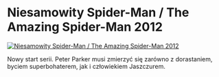 Niesamowity Spider-Man / The Amazing Spider-Man 2012 
=============
[![Niesamowity Spider-Man / The Amazing Spider-Man 2012 ](http://vidos.pl/images/player.gif)](http://vidos.pl/niesamowity-spider-man-the-amazing-spider-man-2012)

 Nowy start serii. Peter Parker musi zmierzyć się zarówno z dorastaniem, byciem superbohaterem, jak i człowiekiem Jaszczurem.

